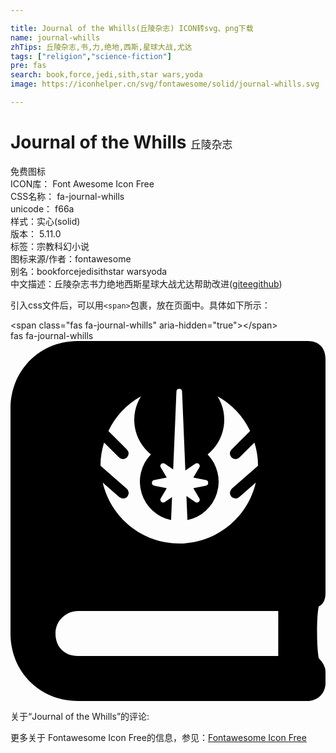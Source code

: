 ```yaml
---

title: Journal of the Whills(丘陵杂志) ICON转svg、png下载
name: journal-whills
zhTips: 丘陵杂志,书,力,绝地,西斯,星球大战,尤达
tags: ["religion","science-fiction"]
pre: fas
search: book,force,jedi,sith,star wars,yoda
image: https://iconhelper.cn/svg/fontawesome/solid/journal-whills.svg

---
```


# Journal of the Whills  <small style="font-size: 60%;font-weight: 100">丘陵杂志</small>


<div class="detail-page">
<p>
<span><span class="badge-success badge">免费图标</span> </span>
<br/>
<span>
ICON库：
<span class="badge-secondary badge">Font Awesome Icon Free</span> 
</span>
<br/>
<span>
CSS名称：
<span class="badge-secondary badge">fa-journal-whills</span> 
</span>
<br/>
<span>
unicode：
<span class="badge-secondary badge">f66a</span> 
<copy-btn content='f66a' btn-title=""></copy-btn>
<copy-btn :content='String.fromCodePoint(parseInt("f66a", 16))' btn-title="复制U"></copy-btn>
</span><br/><span>样式：<span class="badge-light badge">实心(solid)</span></span>
<br/>
<span>
版本：
<span class="badge-secondary badge">5.11.0</span> 
</span><br/><span>标签：<span class="badge-light badge"><router-link to="/tags/religion.html">宗教</router-link></span><span class="badge-light badge"><router-link to="/tags/science-fiction.html">科幻小说</router-link></span></span>
<br/>
<span>图标来源/作者：<span class="badge-light badge">fontawesome</span></span> 
<br/>
<span>别名：<span class="badge-light badge">book</span><span class="badge-light badge">force</span><span class="badge-light badge">jedi</span><span class="badge-light badge">sith</span><span class="badge-light badge">star wars</span><span class="badge-light badge">yoda</span></span><br/><span class="zh-detail">中文描述：<span class="badge-primary badge">丘陵杂志</span><span class="badge-primary badge">书</span><span class="badge-primary badge">力</span><span class="badge-primary badge">绝地</span><span class="badge-primary badge">西斯</span><span class="badge-primary badge">星球大战</span><span class="badge-primary badge">尤达</span><span class="help-link"><span>帮助改进</span>(<a href="https://gitee.com/liuwave/icon-helper/edit/master/json/fontawesome/solid/journal-whills.json" target="_blank" rel="noopener noreferrer">gitee</a><a href="https://github.com/liuwave/icon-helper/edit/master/json/fontawesome/solid/journal-whills.json" target="_blank" rel="noopener noreferrer">github</a></span>)</span><br/>
</p>
</div>
<div class="alert alert-dark">
  <i class="fas fa-journal-whills fa-xs"></i>
  <i class="fas fa-journal-whills fa-sm"></i>
  <i class="fas fa-journal-whills fa-lg"></i>
  <i class="fas fa-journal-whills fa-2x"></i>
  <i class="fas fa-journal-whills fa-3x"></i>
  <i class="fas fa-journal-whills fa-5x"></i>
  <i class="fas fa-journal-whills fa-7x"></i>
</div>
<div>
  <p>引入css文件后，可以用<code>&lt;span&gt;</code>包裹，放在页面中。具体如下所示：    
  </p>
  <div class="alert alert-primary" style="font-size: 14px">
    &lt;span class="fas fa-journal-whills" aria-hidden="true"&gt;&lt;/span&gt;
    <copy-btn content='<span class="fas fa-journal-whills" aria-hidden="true"></span>'></copy-btn>
  </div>
  <div class="alert alert-secondary">
    <i class="fas fa-journal-whills"
    style="font-size: 24px"
    aria-hidden="true"></i> fas fa-journal-whills
    <copy-btn content="fas fa-journal-whills" btn-title="复制图标名称"></copy-btn>
  </div>
</div>
<div id="svg" class="svg-wrap">
<svg xmlns="http://www.w3.org/2000/svg" viewBox="0 0 448 512"><path d="M438.40625,377.59375c-3.20313,12.8125-3.20313,57.60937,0,73.60937Q447.9922,460.78907,448,470.40625v16c0,16-12.79688,25.59375-25.59375,25.59375H96c-54.40625,0-96-41.59375-96-96V96C0,41.59375,41.59375,0,96,0H422.40625C438.40625,0,448,9.59375,448,25.59375v332.8125Q448,372.79688,438.40625,377.59375ZM380.79688,384H96c-16,0-32,12.79688-32,32s12.79688,32,32,32H380.79688ZM128.01562,176.01562c0,.51563.14063.98438.14063,1.5l37.10937,32.46876A7.99954,7.99954,0,0,1,160,224h-.01562a9.17678,9.17678,0,0,1-5.25-1.98438L131.14062,201.375C142.6875,250.95312,186.90625,288,240,288s97.3125-37.04688,108.875-86.625l-23.59375,20.64062a8.02516,8.02516,0,0,1-5.26563,1.96876H320a9.14641,9.14641,0,0,1-6.01562-2.71876A9.26508,9.26508,0,0,1,312,216a9.097,9.097,0,0,1,2.73438-6.01562l37.10937-32.46876c.01563-.53124.15625-1,.15625-1.51562,0-11.04688-2.09375-21.51562-5.06251-31.59375l-21.26562,21.25a8.00467,8.00467,0,0,1-11.32812-11.3125l26.42187-26.40625a111.81517,111.81517,0,0,0-46.35937-49.26562,63.02336,63.02336,0,0,1-14.0625,82.64062A55.83846,55.83846,0,0,1,251.625,254.73438l-1.42188-34.28126,12.67188,8.625a3.967,3.967,0,0,0,2.25.6875,3.98059,3.98059,0,0,0,3.43749-6.03124l-8.53124-14.3125,17.90625-3.71876a4.00647,4.00647,0,0,0,0-7.84374l-17.90625-3.71876,8.53124-14.3125a3.98059,3.98059,0,0,0-3.43749-6.03124,4.726,4.726,0,0,0-2.25.67187L248.6875,184.125,244,71.82812a4.00386,4.00386,0,0,0-8,0l-4.625,110.8125-12-8.15624a4.003,4.003,0,0,0-5.68751,5.35937l8.53126,14.3125L204.3125,197.875a3.99686,3.99686,0,0,0,0,7.82812l17.90625,3.73438-8.53126,14.29688a4.72469,4.72469,0,0,0-.56249,2.04687,4.59547,4.59547,0,0,0,1.25,2.90625,4.01059,4.01059,0,0,0,2.75,1.09375,4.09016,4.09016,0,0,0,2.25-.6875l10.35937-7.04687L228.375,254.76562a55.86414,55.86414,0,0,1-28.71875-93.45312,63.01119,63.01119,0,0,1-14.04688-82.65625,111.93158,111.93158,0,0,0-46.375,49.26563l26.42187,26.42187a7.99917,7.99917,0,0,1-11.3125,11.3125l-21.26563-21.26563C130.09375,154.48438,128,164.95312,128.01562,176.01562Z"/></svg>
</div>
<detail full-name='fa-journal-whills'></detail>
<div>
<p>关于“Journal of the Whills”的评论:</p>
</div>
<Vssue title="关于“Journal of the Whills”的评论" ></Vssue>    
<div><p>更多关于  Fontawesome Icon Free的信息，参见：<a target="_blank" href="https://iconhelper.cn/fontawesome.html">Fontawesome Icon Free</a>
</p></div>
